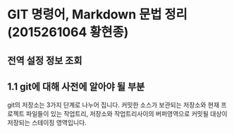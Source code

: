 GIT 명령어, Markdown 문법 정리(2015261064 황현종)
=============
전역 설정 정보 조회
-------------
## 1.1 git에 대해 사전에 알아야 될 부분
git의 저장소는 3가지 단계로 나누어 집니다. 커밋한 소스가 보관되는 저장소와 현재 프로젝트 파일들이 있는 작업트리, 저장소와 작업트리사이의 버퍼영역으로 커밋될 대상이 저장되는 스테이징 영역입니다.






